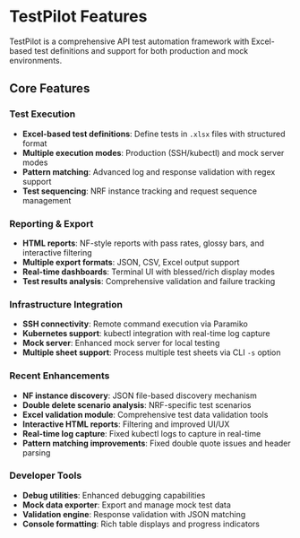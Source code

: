 # TestPilot Features

TestPilot is a comprehensive API test automation framework with Excel-based test definitions and support for both production and mock environments.

## Core Features

### Test Execution
- **Excel-based test definitions**: Define tests in `.xlsx` files with structured format
- **Multiple execution modes**: Production (SSH/kubectl) and mock server modes
- **Pattern matching**: Advanced log and response validation with regex support
- **Test sequencing**: NRF instance tracking and request sequence management

### Reporting & Export
- **HTML reports**: NF-style reports with pass rates, glossy bars, and interactive filtering
- **Multiple export formats**: JSON, CSV, Excel output support
- **Real-time dashboards**: Terminal UI with blessed/rich display modes
- **Test results analysis**: Comprehensive validation and failure tracking

### Infrastructure Integration
- **SSH connectivity**: Remote command execution via Paramiko
- **Kubernetes support**: kubectl integration with real-time log capture
- **Mock server**: Enhanced mock server for local testing
- **Multiple sheet support**: Process multiple test sheets via CLI `-s` option

### Recent Enhancements
- **NF instance discovery**: JSON file-based discovery mechanism
- **Double delete scenario analysis**: NRF-specific test scenarios
- **Excel validation module**: Comprehensive test data validation tools
- **Interactive HTML reports**: Filtering and improved UI/UX
- **Real-time log capture**: Fixed kubectl logs to capture in real-time
- **Pattern matching improvements**: Fixed double quote issues and header parsing

### Developer Tools
- **Debug utilities**: Enhanced debugging capabilities
- **Mock data exporter**: Export and manage mock test data
- **Validation engine**: Response validation with JSON matching
- **Console formatting**: Rich table displays and progress indicators
